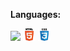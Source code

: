 **Languages:**  

<code><img height="20" src="https://avatars.githubusercontent.com/u/2319114?s=200&v=4"></code>
<code><img height="20" src="https://raw.githubusercontent.com/github/explore/80688e429a7d4ef2fca1e82350fe8e3517d3494d/topics/html/html.png"></code>
<code><img height="20" src="https://raw.githubusercontent.com/github/explore/80688e429a7d4ef2fca1e82350fe8e3517d3494d/topics/css/css.png"></code>

<!-- 
| <a href="https://github.com/godsrobot/github-readme-stats"><img align="center" src="https://github-readme-stats.vercel.app/api?username=GODSROBOT&show_icons=true&include_all_commits=true&theme=buefy&hide_border=true" alt="GODS ROBOT'S github stats" /></a> | <a href="https://github.com/GODSROBOT/github-readme-stats"><img align="center" src="https://github-readme-stats.vercel.app/api/top-langs/?username=GODSROBOT&layout=compact&theme=buefy&hide_border=true" /></a> |
| ------------- | ------------- | -->
